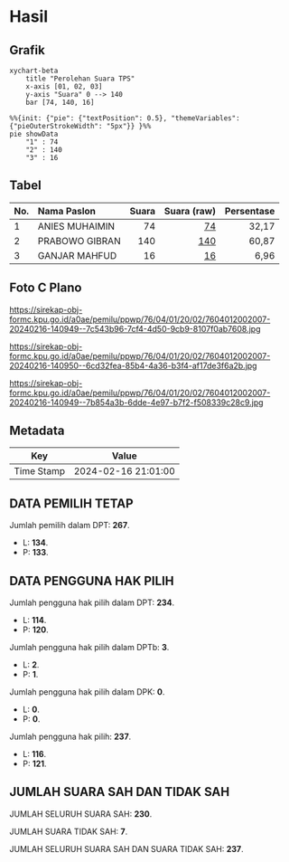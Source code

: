 # Hasil

## Grafik

```mermaid
xychart-beta
    title "Perolehan Suara TPS"
    x-axis [01, 02, 03]
    y-axis "Suara" 0 --> 140
    bar [74, 140, 16]
```

```mermaid
%%{init: {"pie": {"textPosition": 0.5}, "themeVariables": {"pieOuterStrokeWidth": "5px"}} }%%
pie showData
    "1" : 74
    "2" : 140
    "3" : 16
```

## Tabel

| No. | Nama Paslon    | Suara | Suara (raw) | Persentase |
|:--- |:-------------- | -----:| -----------:| ----------:|
| 1   | ANIES MUHAIMIN | 74    | [74][p-1]   | 32,17      |
| 2   | PRABOWO GIBRAN | 140   | [140][p-2]  | 60,87      |
| 3   | GANJAR MAHFUD  | 16    | [16][p-3]   | 6,96       |


[p-1]: https://github.com/gigit-pemilu/pemilu-2024-76-sulawesi-barat/blob/main/pilpres/hitung-suara/sub/76-sulawesi-barat/sub/04-polewali-mandar/sub/01-tinambung/sub/2002-karama/sub/007-tps/sub/paslon-1.txt
[p-2]: https://github.com/gigit-pemilu/pemilu-2024-76-sulawesi-barat/blob/main/pilpres/hitung-suara/sub/76-sulawesi-barat/sub/04-polewali-mandar/sub/01-tinambung/sub/2002-karama/sub/007-tps/sub/paslon-2.txt
[p-3]: https://github.com/gigit-pemilu/pemilu-2024-76-sulawesi-barat/blob/main/pilpres/hitung-suara/sub/76-sulawesi-barat/sub/04-polewali-mandar/sub/01-tinambung/sub/2002-karama/sub/007-tps/sub/paslon-3.txt

## Foto C Plano

https://sirekap-obj-formc.kpu.go.id/a0ae/pemilu/ppwp/76/04/01/20/02/7604012002007-20240216-140949--7c543b96-7cf4-4d50-9cb9-8107f0ab7608.jpg

https://sirekap-obj-formc.kpu.go.id/a0ae/pemilu/ppwp/76/04/01/20/02/7604012002007-20240216-140950--6cd32fea-85b4-4a36-b3f4-af17de3f6a2b.jpg

https://sirekap-obj-formc.kpu.go.id/a0ae/pemilu/ppwp/76/04/01/20/02/7604012002007-20240216-140949--7b854a3b-6dde-4e97-b7f2-f508339c28c9.jpg


## Metadata

| Key        | Value               |
| ---------- | ------------------- |
| Time Stamp | 2024-02-16 21:01:00 |


## DATA PEMILIH TETAP

Jumlah pemilih dalam DPT: **267**.
 * L: **134**.
 * P: **133**.

## DATA PENGGUNA HAK PILIH

Jumlah pengguna hak pilih dalam DPT: **234**.
 * L: **114**.
 * P: **120**.

Jumlah pengguna hak pilih dalam DPTb: **3**.
 * L: **2**.
 * P: **1**.

Jumlah pengguna hak pilih dalam DPK: **0**.
 * L: **0**.
 * P: **0**.

Jumlah pengguna hak pilih: **237**.
 * L: **116**.
 * P: **121**.

## JUMLAH SUARA SAH DAN TIDAK SAH

JUMLAH SELURUH SUARA SAH: **230**.

JUMLAH SUARA TIDAK SAH: **7**.

JUMLAH SELURUH SUARA SAH DAN SUARA TIDAK SAH: **237**.


